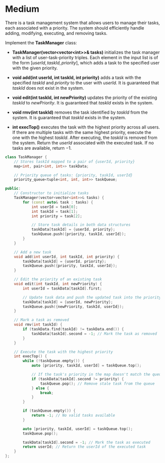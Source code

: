 # Medium

There is a task management system that allows users to manage their tasks, each associated with a priority. The system should efficiently handle adding, modifying, executing, and removing tasks.

Implement the __TaskManager__ class:

- __TaskManager(vector<vector\<int\>>& tasks)__ initializes the task manager with a list of user-task-priority triples. Each element in the input list is of the form $[userId, taskId, priority]$, which adds a task to the specified user with the given priority.

- __void add(int userId, int taskId, int priority)__ adds a task with the specified $taskId$ and $priority$ to the user with $userId$. It is guaranteed that $taskId$ does not exist in the system.

- __void edit(int taskId, int newPriority)__ updates the priority of the existing $taskId$ to $newPriority$. It is guaranteed that $taskId$ exists in the system.

- __void rmv(int taskId)__ removes the task identified by $taskId$ from the system. It is guaranteed that $taskId$ exists in the system.

- __int execTop()__ executes the task with the highest priority across all users. If there are multiple tasks with the same highest priority, execute the one with the highest $taskId$. After executing, the $taskId$ is removed from the system. Return the $userId$ associated with the executed task. If no tasks are available, return $-1$.

```cpp
class TaskManager {
    // Stores taskId mapped to a pair of {userId, priority}
    map<int, pair<int, int>> taskData;

    // Priority queue of tasks: {priority, taskId, userId}
    priority_queue<tuple<int, int, int>> taskQueue;

public:
    // Constructor to initialize tasks
    TaskManager(vector<vector<int>>& tasks) {
        for (const auto& task : tasks) {
            int userId = task[0];
            int taskId = task[1];
            int priority = task[2];

            // Store task details in both data structures
            taskData[taskId] = {userId, priority};
            taskQueue.push({priority, taskId, userId});
        }
    }

    // Add a new task
    void add(int userId, int taskId, int priority) {
        taskData[taskId] = {userId, priority};
        taskQueue.push({priority, taskId, userId});
    }

    // Edit the priority of an existing task
    void edit(int taskId, int newPriority) {
        int userId = taskData[taskId].first;

        // Update task data and push the updated task into the priority queue
        taskData[taskId] = {userId, newPriority};
        taskQueue.push({newPriority, taskId, userId});
    }

    // Mark a task as removed
    void rmv(int taskId) {
        if (taskData.find(taskId) != taskData.end()) {
            taskData[taskId].second = -1; // Mark the task as removed
        }
    }

    // Execute the task with the highest priority
    int execTop() {
        while (!taskQueue.empty()) {
            auto [priority, taskId, userId] = taskQueue.top();

            // If the task's priority in the map doesn't match the queue, it was updated/removed
            if (taskData[taskId].second != priority) {
                taskQueue.pop(); // Remove stale task from the queue
            } else {
                break;
            }
        }

        if (taskQueue.empty()) {
            return -1; // No valid tasks available
        }

        auto [priority, taskId, userId] = taskQueue.top();
        taskQueue.pop();

        taskData[taskId].second = -1; // Mark the task as executed
        return userId; // Return the userId of the executed task
    }
};
```
